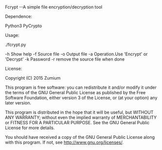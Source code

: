 Fcrypt  --A simple file encryption/decryption tool

Dependence:

Python3
PyCrypto

Usage:

./fcrypt.py 

-h 	Show help
-f	Source file
-o	Output file
-a	Operation.Use 'Encrypt' or 'Decrypt'
-k	Password
-r 	remove the source file when done

License:

Copyright (C) 2015 Zumium
	
This program is free software: you can redistribute it and/or modify it under the terms of the GNU General Public License as published by the Free Software Foundation, either version 3 of the License, or (at your option) any later version.

This program is distributed in the hope that it will be useful, but WITHOUT ANY WARRANTY; without even the implied warranty of MERCHANTABILITY or FITNESS FOR A PARTICULAR PURPOSE. See the GNU General Public License for more details.

You should have received a copy of the GNU General Public License along with this program. If not, see http://www.gnu.org/licenses/.
